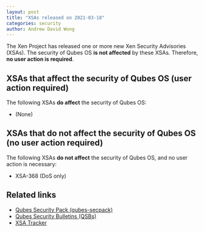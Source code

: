 ```yaml
---
layout: post
title: "XSAs released on 2021-03-18"
categories: security
author: Andrew David Wong
---
```


The Xen Project has released one or more new Xen Security Advisories (XSAs).
The security of Qubes OS **is not affected** by these XSAs.
Therefore, **no user action is required**.


XSAs that affect the security of Qubes OS (user action required)
----------------------------------------------------------------

The following XSAs **do affect** the security of Qubes OS:

 - (None)


XSAs that do not affect the security of Qubes OS (no user action required)
--------------------------------------------------------------------------

The following XSAs **do not affect** the security of Qubes OS, and no user action is necessary:

 - XSA-368 (DoS only)


Related links
-------------

 - [Qubes Security Pack (qubes-secpack)](/security/pack/)
 - [Qubes Security Bulletins (QSBs)](/security/qsb/)
 - [XSA Tracker](/security/xsa/)

